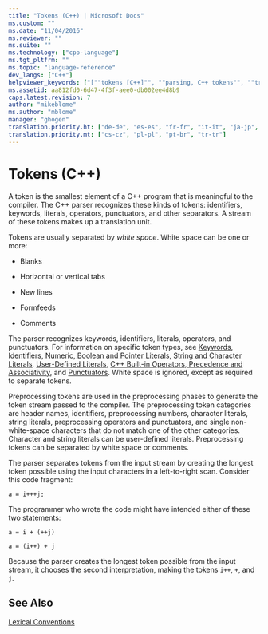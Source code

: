 ```yaml
---
title: "Tokens (C++) | Microsoft Docs"
ms.custom: ""
ms.date: "11/04/2016"
ms.reviewer: ""
ms.suite: ""
ms.technology: ["cpp-language"]
ms.tgt_pltfrm: ""
ms.topic: "language-reference"
dev_langs: ["C++"]
helpviewer_keywords: ["[""tokens [C++]"", ""parsing, C++ tokens"", ""translation units [C++]"", ""white space, in C++ tokens""]"]
ms.assetid: aa812fd0-6d47-4f3f-aee0-db002ee4d8b9
caps.latest.revision: 7
author: "mikeblome"
ms.author: "mblome"
manager: "ghogen"
translation.priority.ht: ["de-de", "es-es", "fr-fr", "it-it", "ja-jp", "ko-kr", "ru-ru", "zh-cn", "zh-tw"]
translation.priority.mt: ["cs-cz", "pl-pl", "pt-br", "tr-tr"]
---
```

# Tokens (C++)
A token is the smallest element of a C++ program that is meaningful to the compiler. The C++ parser recognizes these kinds of tokens: identifiers, keywords, literals, operators, punctuators, and other separators. A stream of these tokens makes up a translation unit.  
  
 Tokens are usually separated by *white space*. White space can be one or more:  
  
-   Blanks  
  
-   Horizontal or vertical tabs  
  
-   New lines  
  
-   Formfeeds  
  
-   Comments  
  
 The parser recognizes keywords, identifiers, literals, operators, and punctuators. For information on specific token types, see [Keywords](../cpp/keywords-cpp.md), [Identifiers](../cpp/identifiers-cpp.md), [Numeric, Boolean and Pointer Literals](../cpp/numeric-boolean-and-pointer-literals-cpp.md), [String and Character Literals](../cpp/string-and-character-literals-cpp.md), [User-Defined Literals](../cpp/user-defined-literals-cpp.md), [C++ Built-in Operators, Precedence and Associativity](../cpp/cpp-built-in-operators-precedence-and-associativity.md), and [Punctuators](../cpp/punctuators-cpp.md). White space is ignored, except as required to separate tokens.  
  
 Preprocessing tokens are used in the preprocessing phases to generate the token stream passed to the compiler. The preprocessing token categories are header names, identifiers, preprocessing numbers, character literals, string literals, preprocessing operators and punctuators, and single non-white-space characters that do not match one of the other categories. Character and string literals can be user-defined literals. Preprocessing tokens can be separated by white space or comments.  
  
 The parser separates tokens from the input stream by creating the longest token possible using the input characters in a left-to-right scan. Consider this code fragment:  
  
```  
a = i+++j;  
```  
  
 The programmer who wrote the code might have intended either of these two statements:  
  
```  
a = i + (++j)  
  
a = (i++) + j  
```  
  
 Because the parser creates the longest token possible from the input stream, it chooses the second interpretation, making the tokens `i++`, `+`, and `j`.  
  
## See Also  
 [Lexical Conventions](../cpp/lexical-conventions.md)